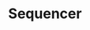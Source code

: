 ---
title: Sequencer
direct_url: http://projects.calebevans.me/sequencer/
categories: math
short_description: Create and examine sequences and series
---